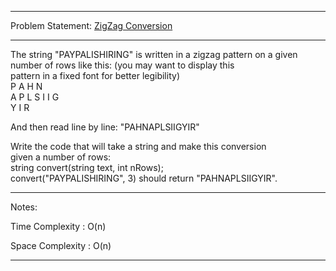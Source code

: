 ******************************************************************************
Problem Statement: [ZigZag Conversion](https://leetcode.com/problems/zigzag-conversion/)
******************************************************************************
 The string "PAYPALISHIRING" is written in a zigzag pattern on a
 given number of rows like this: (you may want to display this       
 pattern in a fixed font for better legibility)                      
 P   A   H   N                                                       
 A P L S I I G                                                       
 Y   I   R                                                           
                                                                     
 And then read line by line: "PAHNAPLSIIGYIR"                        
                                                                     
 Write the code that will take a string and make this conversion     
 given a number of rows:                                             
 string convert(string text, int nRows);                             
 convert("PAYPALISHIRING", 3) should return "PAHNAPLSIIGYIR".

******************************************************************************
Notes:

Time Complexity : O(n)

Space Complexity : O(n)

******************************************************************************
